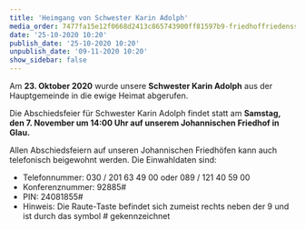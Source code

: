 ```yaml
---
title: 'Heimgang von Schwester Karin Adolph'
media_order: 7477fa15e12f0668d2413c865743900ff81597b9-friedhoffriedensstadtgrabsteine.jpeg
date: '25-10-2020 10:20'
publish_date: '25-10-2020 10:20'
unpublish_date: '09-11-2020 10:20'
show_sidebar: false
---
```


Am **23. Oktober 2020** wurde unsere **Schwester Karin Adolph** aus der Hauptgemeinde in die ewige Heimat abgerufen.

Die Abschiedsfeier für Schwester Karin Adolph findet statt am **Samstag, den 7. November um 14:00 Uhr auf unserem Johannischen Friedhof in Glau.**

Allen Abschiedsfeiern auf unseren Johannischen Friedhöfen kann auch telefonisch beigewohnt werden. Die Einwahldaten sind:
* Telefonnummer: 030 / 201 63 49 00 oder 089 / 121 40 59 00
* Konferenznummer: 92885#
* PIN: 24081855#
* Hinweis: Die Raute-Taste befindet sich zumeist rechts neben der 9 und ist durch das symbol # gekennzeichnet



